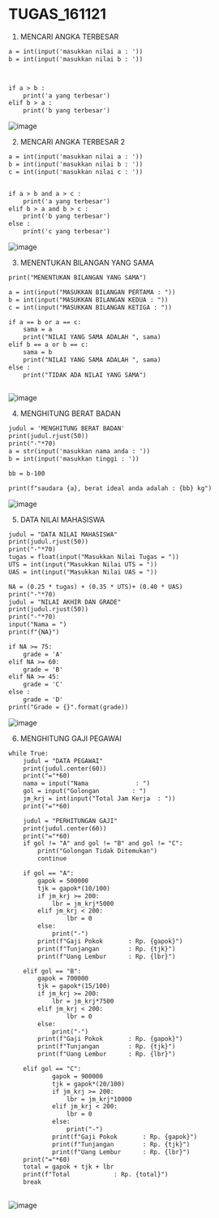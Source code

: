 # TUGAS_161121

1. MENCARI ANGKA TERBESAR

```y
a = int(input('masukkan nilai a : '))
b = int(input('masukkan nilai b : '))



if a > b :
    print('a yang terbesar')
elif b > a :
    print('b yang terbesar')
```
![image](https://user-images.githubusercontent.com/93015185/141986017-789e6c06-d7b2-43d0-977d-a2c871604625.png)

2. MENCARI ANGKA TERBESAR 2

```y
a = int(input('masukkan nilai a : '))
b = int(input('masukkan nilai b : '))
c = int(input('masukkan nilai c : '))


if a > b and a > c :
    print('a yang terbesar')
elif b > a and b > c :
    print('b yang terbesar')
else :
    print('c yang terbesar')
```
![image](https://user-images.githubusercontent.com/93015185/141986224-e9713138-bb06-4751-b696-9a6188f73d94.png)

3. MENENTUKAN BILANGAN YANG SAMA

```y
print("MENENTUKAN BILANGAN YANG SAMA")

a = int(input("MASUKKAN BILANGAN PERTAMA : "))
b = int(input("MASUKKAN BILANGAN KEDUA : "))
c = int(input("MASUKKAN BILANGAN KETIGA : "))

if a == b or a == c:
    sama = a
    print("NILAI YANG SAMA ADALAH ", sama)
elif b == a or b == c:
    sama = b
    print("NILAI YANG SAMA ADALAH ", sama)
else :
    print("TIDAK ADA NILAI YANG SAMA")
    
```
![image](https://user-images.githubusercontent.com/93015185/141986421-a4c05a86-6de4-4f10-815f-ea78c3fbe5e8.png)

4. MENGHITUNG BERAT BADAN

```y
judul = 'MENGHITUNG BERAT BADAN'
print(judul.rjust(50))
print("-"*70)
a = str(input('masukkan nama anda : '))
b = int(input('masukkan tinggi : '))

bb = b-100

print(f"saudara {a}, berat ideal anda adalah : {bb} kg")

```
![image](https://user-images.githubusercontent.com/93015185/141987442-3ad2bc25-0389-4cf3-bd44-7e10d6048196.png)

5. DATA NILAI MAHASISWA

```y
judul = "DATA NILAI MAHASISWA"
print(judul.rjust(50))
print("-"*70) 
tugas = float(input("Masukkan Nilai Tugas = "))
UTS = int(input("Masukkan Nilai UTS = "))
UAS = int(input("Masukkan Nilai UAS = "))

NA = (0.25 * tugas) + (0.35 * UTS)+ (0.40 * UAS)
print("-"*70)
judul = "NILAI AKHIR DAN GRADE"
print(judul.rjust(50))
print("-"*70)
input("Nama = ")
print(f"{NA}")

if NA >= 75:
    grade = 'A'
elif NA >= 60:
    grade = 'B'
elif NA >= 45:
    grade = 'C'
else :
    grade = 'D'
print("Grade = {}".format(grade))

```

![image](https://user-images.githubusercontent.com/93015185/141987842-370b1d06-aec4-4f68-8ed0-84b277b9b265.png)

6. MENGHITUNG GAJI PEGAWAI

```y
while True:
    judul = "DATA PEGAWAI"
    print(judul.center(60))
    print("="*60)
    nama = input("Nama             : ") 
    gol = input("Golongan         : ")
    jm_krj = int(input("Total Jam Kerja  : "))
    print("="*60)

    judul = "PERHITUNGAN GAJI"
    print(judul.center(60))
    print("="*60)
    if gol != "A" and gol != "B" and gol != "C":
        print("Golongan Tidak Ditemukan")
        continue

    if gol == "A":
        gapok = 500000
        tjk = gapok*(10/100)
        if jm_krj >= 200:
            lbr = jm_krj*5000
        elif jm_krj < 200:
                lbr = 0
        else: 
            print("-")
        print(f"Gaji Pokok       : Rp. {gapok}")
        print(f"Tunjangan        : Rp. {tjk}")
        print(f"Uang Lembur      : Rp. {lbr}")

    elif gol == "B":
        gapok = 700000
        tjk = gapok*(15/100)
        if jm_krj >= 200:
            lbr = jm_krj*7500
        elif jm_krj < 200:
                lbr = 0
        else: 
            print("-")
        print(f"Gaji Pokok       : Rp. {gapok}")
        print(f"Tunjangan        : Rp. {tjk}")
        print(f"Uang Lembur      : Rp. {lbr}")

    elif gol == "C":
            gapok = 900000
            tjk = gapok*(20/100)
            if jm_krj >= 200:
                lbr = jm_krj*10000
            elif jm_krj < 200:
                lbr = 0
            else: 
                print("-")
            print(f"Gaji Pokok       : Rp. {gapok}")
            print(f"Tunjangan        : Rp. {tjk}")
            print(f"Uang Lembur      : Rp. {lbr}")
    print("="*60)
    total = gapok + tjk + lbr
    print(f"Total            : Rp. {total}")
    break
    
```
![image](https://user-images.githubusercontent.com/93015185/141988194-0d0ea29a-2360-4105-8e03-5c9aa74cd942.png)
